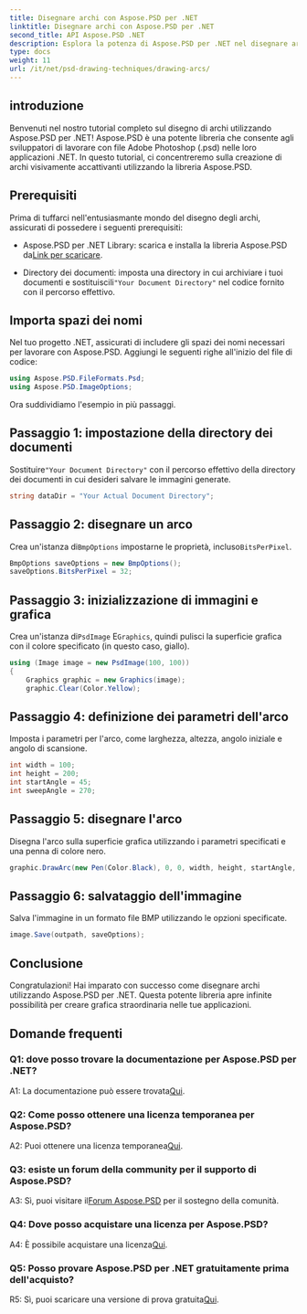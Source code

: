 ```yaml
---
title: Disegnare archi con Aspose.PSD per .NET
linktitle: Disegnare archi con Aspose.PSD per .NET
second_title: API Aspose.PSD .NET
description: Esplora la potenza di Aspose.PSD per .NET nel disegnare archi senza sforzo. Segui il nostro tutorial passo passo per ottenere una grafica straordinaria nelle tue applicazioni.
type: docs
weight: 11
url: /it/net/psd-drawing-techniques/drawing-arcs/
---
```

## introduzione

Benvenuti nel nostro tutorial completo sul disegno di archi utilizzando Aspose.PSD per .NET! Aspose.PSD è una potente libreria che consente agli sviluppatori di lavorare con file Adobe Photoshop (.psd) nelle loro applicazioni .NET. In questo tutorial, ci concentreremo sulla creazione di archi visivamente accattivanti utilizzando la libreria Aspose.PSD.

## Prerequisiti

Prima di tuffarci nell'entusiasmante mondo del disegno degli archi, assicurati di possedere i seguenti prerequisiti:

-  Aspose.PSD per .NET Library: scarica e installa la libreria Aspose.PSD da[Link per scaricare](https://releases.aspose.com/psd/net/).

-  Directory dei documenti: imposta una directory in cui archiviare i tuoi documenti e sostituiscili`"Your Document Directory"` nel codice fornito con il percorso effettivo.

## Importa spazi dei nomi

Nel tuo progetto .NET, assicurati di includere gli spazi dei nomi necessari per lavorare con Aspose.PSD. Aggiungi le seguenti righe all'inizio del file di codice:

```csharp
using Aspose.PSD.FileFormats.Psd;
using Aspose.PSD.ImageOptions;
```

Ora suddividiamo l'esempio in più passaggi.

## Passaggio 1: impostazione della directory dei documenti

 Sostituire`"Your Document Directory"` con il percorso effettivo della directory dei documenti in cui desideri salvare le immagini generate.

```csharp
string dataDir = "Your Actual Document Directory";
```

## Passaggio 2: disegnare un arco

 Crea un'istanza di`BmpOptions` impostarne le proprietà, incluso`BitsPerPixel`.

```csharp
BmpOptions saveOptions = new BmpOptions();
saveOptions.BitsPerPixel = 32;
```

## Passaggio 3: inizializzazione di immagini e grafica

 Crea un'istanza di`PsdImage` E`Graphics`, quindi pulisci la superficie grafica con il colore specificato (in questo caso, giallo).

```csharp
using (Image image = new PsdImage(100, 100))
{
    Graphics graphic = new Graphics(image);
    graphic.Clear(Color.Yellow);
```

## Passaggio 4: definizione dei parametri dell'arco

Imposta i parametri per l'arco, come larghezza, altezza, angolo iniziale e angolo di scansione.

```csharp
int width = 100;
int height = 200;
int startAngle = 45;
int sweepAngle = 270;
```

## Passaggio 5: disegnare l'arco

Disegna l'arco sulla superficie grafica utilizzando i parametri specificati e una penna di colore nero.

```csharp
graphic.DrawArc(new Pen(Color.Black), 0, 0, width, height, startAngle, sweepAngle);
```

## Passaggio 6: salvataggio dell'immagine

Salva l'immagine in un formato file BMP utilizzando le opzioni specificate.

```csharp
image.Save(outpath, saveOptions);
```

## Conclusione

Congratulazioni! Hai imparato con successo come disegnare archi utilizzando Aspose.PSD per .NET. Questa potente libreria apre infinite possibilità per creare grafica straordinaria nelle tue applicazioni.

## Domande frequenti

### Q1: dove posso trovare la documentazione per Aspose.PSD per .NET?

 A1: La documentazione può essere trovata[Qui](https://reference.aspose.com/psd/net/).

### Q2: Come posso ottenere una licenza temporanea per Aspose.PSD?

 A2: Puoi ottenere una licenza temporanea[Qui](https://purchase.aspose.com/temporary-license/).

### Q3: esiste un forum della community per il supporto di Aspose.PSD?

 A3: Sì, puoi visitare il[Forum Aspose.PSD](https://forum.aspose.com/c/psd/34) per il sostegno della comunità.

### Q4: Dove posso acquistare una licenza per Aspose.PSD?

 A4: È possibile acquistare una licenza[Qui](https://purchase.aspose.com/buy).

### Q5: Posso provare Aspose.PSD per .NET gratuitamente prima dell'acquisto?

 R5: Sì, puoi scaricare una versione di prova gratuita[Qui](https://releases.aspose.com/).
